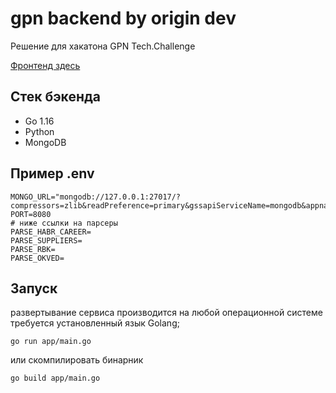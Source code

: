 # gpn backend by origin dev

Решение для хакатона GPN Tech.Challenge

[Фронтенд здесь](https://github.com/alyush1n/gpn-tc-frontend)

## Стек бэкенда

* Go 1.16
* Python
* MongoDB

## Пример .env

```
MONGO_URL="mongodb://127.0.0.1:27017/?compressors=zlib&readPreference=primary&gssapiServiceName=mongodb&appname=MongoDB%20Compass&ssl=false"
PORT=8080
# ниже ссылки на парсеры
PARSE_HABR_CAREER=
PARSE_SUPPLIERS=
PARSE_RBK=
PARSE_OKVED=
```

## Запуск

развертывание сервиса производится на любой операционной системе \
требуется установленный язык Golang;

`go run app/main.go`

или скомпилировать бинарник

`go build app/main.go`
